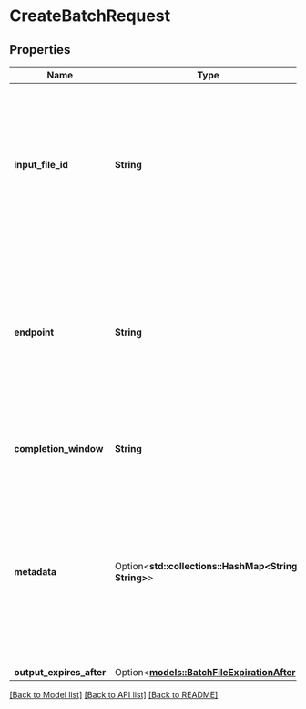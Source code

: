 # CreateBatchRequest

## Properties

Name | Type | Description | Notes
------------ | ------------- | ------------- | -------------
**input_file_id** | **String** | The ID of an uploaded file that contains requests for the new batch.  See [upload file](https://platform.openai.com/docs/api-reference/files/create) for how to upload a file.  Your input file must be formatted as a [JSONL file](https://platform.openai.com/docs/api-reference/batch/request-input), and must be uploaded with the purpose `batch`. The file can contain up to 50,000 requests, and can be up to 200 MB in size.  | 
**endpoint** | **String** | The endpoint to be used for all requests in the batch. Currently `/v1/responses`, `/v1/chat/completions`, `/v1/embeddings`, and `/v1/completions` are supported. Note that `/v1/embeddings` batches are also restricted to a maximum of 50,000 embedding inputs across all requests in the batch. | 
**completion_window** | **String** | The time frame within which the batch should be processed. Currently only `24h` is supported. | 
**metadata** | Option<**std::collections::HashMap<String, String>**> | Set of 16 key-value pairs that can be attached to an object. This can be useful for storing additional information about the object in a structured format, and querying for objects via API or the dashboard.  Keys are strings with a maximum length of 64 characters. Values are strings with a maximum length of 512 characters.  | [optional]
**output_expires_after** | Option<[**models::BatchFileExpirationAfter**](BatchFileExpirationAfter.md)> |  | [optional]

[[Back to Model list]](../README.md#documentation-for-models) [[Back to API list]](../README.md#documentation-for-api-endpoints) [[Back to README]](../README.md)


